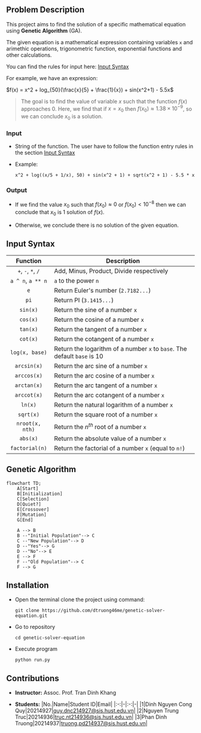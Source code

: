 
## Problem Description
This project aims to find the solution of a specific mathematical equation using **Genetic Algorithm** (GA). 

The given equation is a mathematical expression containing variables `x` and arimethic operations, trigonometric function, exponential functions and other calculations.
    
You can find the rules for input here: [Input Syntax](#input-syntax)

For example, we have an expression: 

$f(x) = x^2 + log_{50}(\frac{x}{5} + \frac{1}{x}) + sin(x^2+1) - 5.5x$



> The goal is to find the value of variable $x$ such that the function $f(x)$ approaches 0. Here, we find that if $x=x_0$ then $f(x_0) \approx 1.38 \times 10^{-9}$, so we can conclude $x_0$ is a solution.

### Input
- String of the function. The user have to follow the function entry rules in the section [Input Syntax](#input-syntax)

- Example:

    `x^2 + log((x/5 + 1/x), 50) + sin(x^2 + 1) + sqrt(x^2 + 1) - 5.5 * x`

### Output
- If we find the value $x_0$ such that $f(x_0) \approx 0$ or $f(x_0) < 10^{-8}$ then we can conclude that $x_0$ is 1 solution of $f(x)$.

- Otherwise, we conclude there is no solution of the given equation.

## Input Syntax

|Function|Description|
|:-:|-|
|`+`, `-`, `*`, `/`|Add, Minus, Product, Divide respectively|
|`a ^ n`, `a ** n`|`a` to the power `n`|
|`e`|Return Euler's number (`2.7182...`)|
|`pi`|Return PI (`3.1415...`)|
|`sin(x)`|Return the sine of a number `x`|
|`cos(x)`|Return the cosine of a number `x`|
|`tan(x)`|Return the tangent of a number `x`|
|`cot(x)`|Return the cotangent of a number `x`|
|`log(x, base)`|Return the logarithm of a number `x` to `base`. The default `base` is 10|
|`arcsin(x)`|Return the arc sine of a number `x`|
|`arccos(x)`|Return the arc cosine of a number `x`|
|`arctan(x)`|Return the arc tangent of a number `x`|
|`arccot(x)`|Return the arc cotangent of a number `x`|
|`ln(x)`|Return the natural logarithm of a number `x`|
|`sqrt(x)`|Return the square root of a number `x`|
|`nroot(x, nth)`|Return the $n^{th}$ root of a number `x`|
|`abs(x)`|Return the absolute value of a number `x`|
|`factorial(n)`|Return the factorial of a number `x` (equal to `n!`)|


## Genetic Algorithm

```mermaid
flowchart TD;
    A[Start]
    B[Initialization]
    C[Selection]
    D[Quiet?]
    E[Crossover]
    F[Mutation]
    G[End]

    A --> B
    B --"Initial Population"--> C
    C --"New Population"--> D
    D --"Yes"--> G
    D --"No"--> E
    E --> F
    F --"Old Population"--> C
    F --> G
```

## Installation

- Open the terminal clone the project using command:
    ```
    git clone https://github.com/dtruong46me/genetic-solver-equation.git
    ```

- Go to repository
    ```
    cd genetic-solver-equation
    ```

- Execute program
    ```
    python run.py
    ```

## Contributions

- **Instructor:** Assoc. Prof. Tran Dinh Khang

- **Students:**
    |No.|Name|Student ID|Email|
    |:-:|-|:-:|-|
    |1|Dinh Nguyen Cong Quy|20214927|quy.dnc214927@sis.hust.edu.vn|
    |2|Nguyen Trung Truc|20214936|truc.nt214936@sis.hust.edu.vn|
    |3|Phan Dinh Truong|20214937|truong.pd214937@sis.hust.edu.vn|
